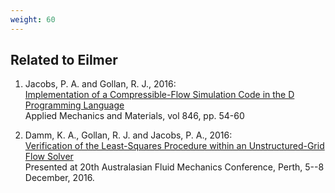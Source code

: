 ```yaml
---
weight: 60
--- 
```


## Related to Eilmer

1. Jacobs, P. A. and Gollan, R. J., 2016:  
[Implementation of a Compressible-Flow Simulation Code in the D Programming Language](/pdfs/T0316-eilmer-dlang-v2.pdf)  
Applied Mechanics and Materials, vol 846, pp. 54-60

2. Damm, K. A., Gollan, R. J. and Jacobs, P. A., 2016:  
[Verification of the Least-Squares Procedure within an Unstructured-Grid Flow Solver](/pdfs/damm-etal-2016-afmc.pdf)  
Presented at 20th Australasian Fluid Mechanics Conference, Perth, 5--8 December, 2016.


